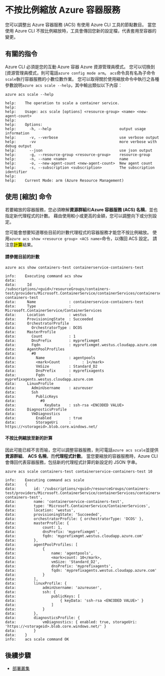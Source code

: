 <properties
   pageTitle="不按比例縮放與 Azure CLI ACS 叢集 |Microsoft Azure"
   description="如何使用 Azure CLI Azure 容器服務叢集不按比例縮放。"
   services="container-service"
   documentationCenter=""
   authors="Thraka"
   manager="timlt"
   editor=""
   tags="acs, azure-container-service"
   keywords="Docker，容器，微服務，Mesos、 Azure"/>

<tags
   ms.service="container-service"
   ms.devlang="na"
   ms.topic="article"
   ms.tgt_pltfrm="na"
   ms.workload="na"
   ms.date="10/03/2016"
   ms.author="timlt"/>

# <a name="scale-an-azure-container-service"></a>不按比例縮放 Azure 容器服務

您可以調整出 Azure 容器服務 (ACS) 有使用 Azure CLI 工具的節點數目。 當您使用 Azure CLI 不按比例縮放時，工具會傳回您新的設定檔，代表套用至容器的變更。

## <a name="about-the-command"></a>有關的指令

Azure CLI 必須是您的互動 Azure 容器 Azure 資源管理員模式。 您可以切換到 [資源管理員模式，則可電話`azure config mode arm`。 `acs`命令具有名為子命令`scale`執行容器服務的小數位數作業。 您可以取得關於使用縮放命令中執行之各種參數說明`azure acs scale --help`，其中輸出類似以下內容︰

```azurecli
azure acs scale --help

help:    The operation to scale a container service.
help:
help:    Usage: acs scale [options] <resource-group> <name> <new-agent-count>
help:
help:    Options:
help:      -h, --help                               output usage information
help:      -v, --verbose                            use verbose output
help:      -vv                                      more verbose with debug output
help:      --json                                   use json output
help:      -g, --resource-group <resource-group>    resource-group
help:      -n, --name <name>                        name
help:      -o, --new-agent-count <new-agent-count>  New agent count
help:      -s, --subscription <subscription>        The subscription identifier
help:
help:    Current Mode: arm (Azure Resource Management)
```

## <a name="use-the-command-to-scale"></a>使用 [縮放] 命令

若要縮放的容器服務，您必須瞭解**資源群組**和**Azure 容器服務 (ACS) 名稱**，並也指定新代理程式的計數。 藉由使用較小或更高的金額，您可以調整向下或分別設定。

您可能會想要知道哪些目前的計數代理程式的容器服務才能您不按比例縮放。 使用`azure acs show <resource group> <ACS name>`命令，以傳回 ACS 設定。 請注意<mark>計算</mark>結果。

#### <a name="see-current-count"></a>請參閱目前的計數

```azurecli
azure acs show containers-test containerservice-containers-test

info:    Executing command acs show
data:
data:     Id                 : /subscriptions/<guid>/resourceGroups/containers-test/providers/Microsoft.ContainerService/containerServices/containerservice-containers-test
data:     Name               : containerservice-containers-test
data:     Type               : Microsoft.ContainerService/ContainerServices
data:     Location           : westus
data:     ProvisioningState  : Succeeded
data:     OrchestratorProfile
data:       OrchestratorType : DCOS
data:     MasterProfile
data:       Count            : 1
data:       DnsPrefix        : myprefixmgmt
data:       Fqdn             : myprefixmgmt.westus.cloudapp.azure.com
data:     AgentPoolProfiles
data:       #0
data:         Name           : agentpools
data:         <mark>Count          : 1</mark>
data:         VmSize         : Standard_D2
data:         DnsPrefix      : myprefixagents
data:         Fqdn           : myprefixagents.westus.cloudapp.azure.com
data:     LinuxProfile
data:       AdminUsername    : azureuser
data:       Ssh
data:         PublicKeys
data:           #0
data:             KeyData    : ssh-rsa <ENCODED VALUE>
data:     DiagnosticsProfile
data:       VmDiagnostics
data:         Enabled        : true
data:         StorageUri     : https://<storageid>.blob.core.windows.net/
```  

#### <a name="scale-to-new-count"></a>不按比例縮放至新的計算

因此可能已經不言而喻，您可以調整容器服務，則可電話`azure acs scale`並提供**資源群組**、 **ACS 名稱**，而**代理程式計數**。 當您要縮放的容器服務時，Azure CLI 會傳回代表容器服務，包括新的代理程式計算的新設定的 JSON 字串。

```azurecli
azure acs scale containers-test containerservice-containers-test 10

info:    Executing command acs scale
data:    {
data:        id: '/subscriptions/<guid>/resourceGroups/containers-test/providers/Microsoft.ContainerService/containerServices/containerservice-containers-test',
data:        name: 'containerservice-containers-test',
data:        type: 'Microsoft.ContainerService/ContainerServices',
data:        location: 'westus',
data:        provisioningState: 'Succeeded',
data:        orchestratorProfile: { orchestratorType: 'DCOS' },
data:        masterProfile: {
data:            count: 1,
data:            dnsPrefix: 'myprefixmgmt',
data:            fqdn: 'myprefixmgmt.westus.cloudapp.azure.com'
data:        },
data:        agentPoolProfiles: [
data:            {
data:                name: 'agentpools',
data:                <mark>count: 10</mark>,
data:                vmSize: 'Standard_D2',
data:                dnsPrefix: 'myprefixagents',
data:                fqdn: 'myprefixagents.westus.cloudapp.azure.com'
data:            }
data:        ],
data:        linuxProfile: {
data:            adminUsername: 'azureuser',
data:            ssh: {
data:                publicKeys: [
data:                    { keyData: 'ssh-rsa <ENCODED VALUE>' }
data:                ]
data:            }
data:        },
data:        diagnosticsProfile: {
data:            vmDiagnostics: { enabled: true, storageUri: 'https://<storageid>.blob.core.windows.net/' }
data:        }
data:    }
info:    acs scale command OK
``` 

## <a name="next-steps"></a>後續步驟

- [部署叢集](container-service-deployment.md)